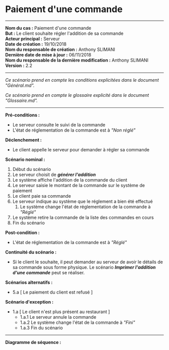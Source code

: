 # Paiement d'une commande

------

**Nom du cas :** Paiement d'une commande  
**But :** Le client souhaite régler l'addition de sa commande  
**Acteur principal :** Serveur  
**Date de création :** 19/10/2018  
**Nom du responsable de création :** Anthony SLIMANI  
**Dernière date de mise à jour :** 06/11/2018  
**Nom du responsable de la dernière modification :** Anthony SLIMANI  
**Version :** 2.2

------

*Ce scénario prend en compte les conditions explicitées dans le document "Général.md".*

*Ce scénario prend en compte le glossaire explicité dans le document "Glossaire.md".*

------

**Pré-conditions :**  

- Le serveur consulte le suivi de la commande
- L'état de réglementation de la commande est à *"Non réglé"*

**Déclenchement :** 

- Le client appelle le serveur pour demander à régler sa commande

**Scénario nominal :**  

1. Début du scénario
2. Le serveur choisit de ***générer l'addition***
3. Le système affiche l'addition de la commande du client
4. Le serveur saisie le montant de la commande sur le système de paiement
5. Le client paie sa commande
6. Le serveur indique au système que le réglement a bien été effectué
   1. Le système change l'état de réglementation de la commande à *"Réglé"*
7. Le système retire la commande de la liste des commandes en cours
8. Fin du scénario

**Post-condition :**

- L'état de réglementation de la commande est à *"Réglé"*

**Continuité du scénario :**

- Si le client le souhaite, il peut demander au serveur de avoir le détails de sa commande sous forme physique. Le scénario ***Imprimer l'addition d'une commande*** peut se réaliser.

**Scénarios alternatifs :**  

- 5.a [ Le paiement du client est refusé ]

**Scénario d'exception :**  

- 1.a [ Le client n'est plus présent au restaurant ]
  - 1.a.1 Le serveur annule la commande
  - 1.a.2 Le système change l'état de la commande à *"Fini"*
  - 1.a.3 Fin du scénario

------

**Diagramme de séquence :**